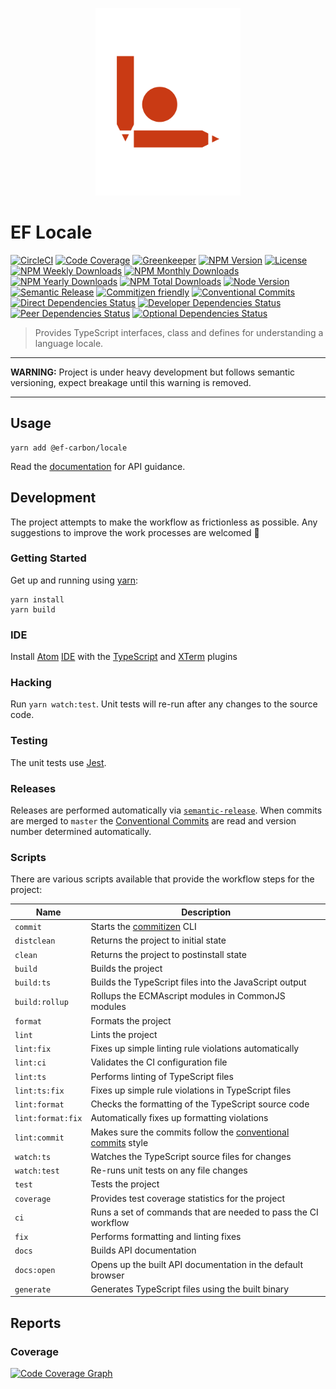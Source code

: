 <p align="center"><img src="Media/icon.png" alt="locale" height="300px"></p>


# EF Locale

[![CircleCI][circleci-badge]][circleci]
[![Code Coverage][codecov-badge]][codecov]
[![Greenkeeper][greenkeeper-badge]][greenkeeper]
[![NPM Version][npm-version-badge]][npm]
[![License][license-badge]][license]
[![NPM Weekly Downloads][npm-downloads-week-badge]][npm]
[![NPM Monthly Downloads][npm-downloads-month-badge]][npm]
[![NPM Yearly Downloads][npm-downloads-year-badge]][npm]
[![NPM Total Downloads][npm-downloads-total-badge]][npm]
[![Node Version][node-version-badge]][node-version]
[![Semantic Release][semantic-release-badge]][semantic-release]
[![Commitizen friendly][commitizen-badge]][commitizen]
[![Conventional Commits][coventional-commits-badge]][coventional-commits]
[![Direct Dependencies Status][david-dm-direct-badge]][david-dm]
[![Developer Dependencies Status][david-dm-dev-badge]][david-dm]
[![Peer Dependencies Status][david-dm-peer-badge]][david-dm]
[![Optional Dependencies Status][david-dm-optional-badge]][david-dm]

> Provides TypeScript interfaces, class and defines for understanding a language locale.

---

**WARNING:** Project is under heavy development but follows semantic versioning, expect breakage until this warning is removed.

---

## Usage

```
yarn add @ef-carbon/locale
```

Read the [documentation][docs] for API guidance.

## Development

The project attempts to make the workflow as frictionless as possible. Any suggestions to improve the work processes are
welcomed :metal:

### Getting Started

Get up and running using [yarn][yarn]:

```
yarn install
yarn build
```

### IDE

Install [Atom][atom] [IDE][atom-ide] with the [TypeScript][atom-ide-typescript] and [XTerm][atom-xterm] plugins

### Hacking

Run `yarn watch:test`. Unit tests will re-run after any changes to the source code.

### Testing

The unit tests use [Jest][jest].

### Releases

Releases are performed automatically via [`semantic-release`][semantic-release]. When commits are merged to `master`
the [Conventional Commits][coventional-commits] are read and version number determined automatically.

### Scripts

There are various scripts available that provide the workflow steps for the project:

| Name               | Description                                                                                     |
| ------------------ | ----------------------------------------------------------------------------------------------- |
| `commit`           | Starts the [commitizen][commitizen] CLI                                                         |
| `distclean`        | Returns the project to initial state                                                            |
| `clean`            | Returns the project to postinstall state                                                        |
| `build`            | Builds the project                                                                              |
| `build:ts`         | Builds the TypeScript files into the JavaScript output                                          |
| `build:rollup`     | Rollups the ECMAscript modules in CommonJS modules                                              |
| `format`           | Formats the project                                                                             |
| `lint`             | Lints the project                                                                               |
| `lint:fix`         | Fixes up simple linting rule violations automatically                                           |
| `lint:ci`          | Validates the CI configuration file                                                             |
| `lint:ts`          | Performs linting of TypeScript files                                                            |
| `lint:ts:fix`      | Fixes up simple rule violations in TypeScript files                                             |
| `lint:format`      | Checks the formatting of the TypeScript source code                                             |
| `lint:format:fix`  | Automatically fixes up formatting violations                                                    |
| `lint:commit`      | Makes sure the commits follow the [conventional commits][coventional-commits] style             |
| `watch:ts`         | Watches the TypeScript source files for changes                                                 |
| `watch:test`       | Re-runs unit tests on any file changes                                                          |
| `test`             | Tests the project                                                                               |
| `coverage`         | Provides test coverage statistics for the project                                               |
| `ci`               | Runs a set of commands that are needed to pass the CI workflow                                  |
| `fix`              | Performs formatting and linting fixes                                                           |
| `docs`             | Builds API documentation                                                                        |
| `docs:open`        | Opens up the built API documentation in the default browser                                     |
| `generate`         | Generates TypeScript files using the built binary                                               |

## Reports

### Coverage

[![Code Coverage Graph][codecov-graph]][codecov]

[greenkeeper]: https://greenkeeper.io/
[greenkeeper-badge]: https://badges.greenkeeper.io/ef-carbon/locale.svg
[docs]: https://ef-carbon.github.io/locale/
[yarn]: https://yarnpkg.com
[npm]: https://www.npmjs.com/package/@ef-carbon/locale
[codecov]: https://codecov.io/gh/ef-carbon/locale
[codecov-badge]: https://img.shields.io/codecov/c/token/Re0IsMvcF1/github/ef-carbon/locale.svg
[codecov-graph]: https://codecov.io/gh/ef-carbon/locale/branch/master/graphs/commits.svg
[npm-version-badge]: https://img.shields.io/npm/v/@ef-carbon/locale.svg
[npm-downloads-week-badge]: https://img.shields.io/npm/dw/@ef-carbon/locale.svg
[npm-downloads-month-badge]: https://img.shields.io/npm/dm/@ef-carbon/locale.svg
[npm-downloads-year-badge]: https://img.shields.io/npm/dy/@ef-carbon/locale.svg
[npm-downloads-total-badge]: https://img.shields.io/npm/dt/@ef-carbon/locale.svg
[license]: https://choosealicense.com/licenses/mit/
[license-badge]: https://img.shields.io/npm/l/@ef-carbon/locale.svg
[node-version]: https://nodejs.org/en/download/releases/
[node-version-badge]: https://img.shields.io/node/v/@ef-carbon/locale.svg
[github-commits-badge]: https://img.shields.io/github/commits-since/ef-carbon/locale/latest.svg
[atom]: https://atom.io/
[atom-ide]: https://ide.atom.io/
[jest]: https://facebook.github.io/jest/
[atom-ide-typescript]: https://github.com/atom/ide-typescript
[atom-xterm]: https://atom.io/packages/atom-xterm
[circleci]: https://circleci.com/gh/ef-carbon/locale/tree/master
[circleci-badge]: https://img.shields.io/circleci/project/github/ef-carbon/locale.svg
[semantic-release]: https://github.com/semantic-release/semantic-release
[semantic-release-badge]: https://img.shields.io/badge/%20%20%F0%9F%93%A6%F0%9F%9A%80-semantic--release-e10079.svg
[commitizen]: http://commitizen.github.io/cz-cli/
[commitizen-badge]: https://img.shields.io/badge/commitizen-friendly-brightgreen.svg
[coventional-commits]: https://conventionalcommits.org
[coventional-commits-badge]: https://img.shields.io/badge/Conventional%20Commits-1.0.0-yellow.svg
[david-dm-direct-badge]: https://img.shields.io/david/ef-carbon/locale.svg
[david-dm-dev-badge]: https://img.shields.io/david/dev/ef-carbon/locale.svg
[david-dm-peer-badge]: https://img.shields.io/david/peer/ef-carbon/locale.svg
[david-dm-optional-badge]: https://img.shields.io/david/optional/ef-carbon/locale.svg
[david-dm]: https://david-dm.org/

